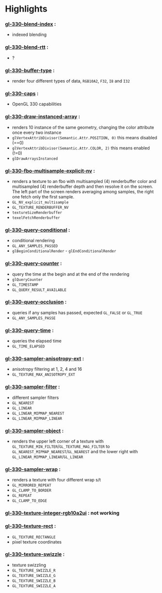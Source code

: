 # Highlights

### [gl-330-blend-index](https://github.com/elect86/jogl-samples/blob/master/jogl-samples/src/tests/gl_330/Gl_330_blend_index.java) :

* indexed blending

### [gl-330-blend-rtt](https://github.com/elect86/jogl-samples/blob/master/jogl-samples/src/tests/gl_330/Gl_330_blend_rtt.java) :

* ?

### [gl-330-buffer-type](https://github.com/elect86/jogl-samples/blob/master/jogl-samples/src/tests/gl_330/Gl_330_buffer_type.java) :

* render four different types of data, `RGB10A2`, `F32`, `I8` and `I32`

### [gl-330-caps](https://github.com/elect86/jogl-samples/blob/master/jogl-samples/src/tests/gl_330/Gl_330_caps.java) :

* OpenGL 330 capabilities

### [gl-330-draw-instanced-array](https://github.com/elect86/jogl-samples/blob/master/jogl-samples/src/tests/gl_330/Gl_330_draw_instanced_array.java) :

* renders 10 instance of the same geometry, changing the color attribute once every two instance
* `glVertexAttribDivisor(Semantic.Attr.POSITION, 0)` this means disabled (==0)
* `glVertexAttribDivisor(Semantic.Attr.COLOR, 2)` this means enabled (!=0)
* `glDrawArraysInstanced`

### [gl-330-fbo-multisample-explicit-nv](https://github.com/elect86/jogl-samples/blob/master/jogl-samples/src/tests/gl_330/Gl_330_fbo_multisample_explicit_nv.java) :

* renders a texture to an fbo with multisampled (4) renderbuffer color and multisampled (4) renderbuffer depth and then resolve it on the screen. The left part of the screen renders averaging among samples, the right one fetch only the first sample.
* `GL_NV_explicit_multisample`
* `GL_TEXTURE_RENDERBUFFER_NV`
* `textureSizeRenderbuffer`
* `texelFetchRenderbuffer`

### [gl-330-query-conditional](https://github.com/elect86/jogl-samples/blob/master/jogl-samples/src/tests/gl_330/Gl_330_query_conditional.java) :

* conditional rendering
* `GL_ANY_SAMPLES_PASSED`
* `glBeginConditionalRender` - `glEndConditionalRender`

### [gl-330-query-counter](https://github.com/elect86/jogl-samples/blob/master/jogl-samples/src/tests/gl_330/Gl_330_query_counter.java) :

* query the time at the begin and at the end of the rendering
* `glQueryCounter`
* `GL_TIMESTAMP`
* `GL_QUERY_RESULT_AVAILABLE`

### [gl-330-query-occlusion](https://github.com/elect86/jogl-samples/blob/master/jogl-samples/src/tests/gl_330/Gl_330_query_occlusion.java) :

* queries if any samples has passed, expected `GL_FALSE` or `GL_TRUE`
* `GL_ANY_SAMPLES_PASSE`

### [gl-330-query-time](https://github.com/elect86/jogl-samples/blob/master/jogl-samples/src/tests/gl_330/Gl_330_query_time.java) :

* queries the elapsed time
* `GL_TIME_ELAPSED`

### [gl-330-sampler-anisotropy-ext](https://github.com/elect86/jogl-samples/blob/master/jogl-samples/src/tests/gl_330/Gl_330_sampler_anysotropy_ext.java) :

* anisotropy filtering at 1, 2, 4 and 16
* `GL_TEXTURE_MAX_ANISOTROPY_EXT`

### [gl-330-sampler-filter](https://github.com/elect86/jogl-samples/blob/master/jogl-samples/src/tests/gl_330/Gl_330_sampler_filter.java) :

* different sampler filters
* `GL_NEAREST`
* `GL_LINEAR`
* `GL_LINEAR_MIPMAP_NEAREST`
* `GL_LINEAR_MIPMAP_LINEAR`

### [gl-330-sampler-object](https://github.com/elect86/jogl-samples/blob/master/jogl-samples/src/tests/gl_330/Gl_330_sampler_object.java) :

* renders the upper left corner of a texture with `GL_TEXTURE_MIN_FILTER`/`GL_TEXTURE_MAG_FILTER` to `GL_NEAREST_MIPMAP_NEAREST`/`GL_NEAREST` and the lower right with `GL_LINEAR_MIPMAP_LINEAR`/`GL_LINEAR`

### [gl-330-sampler-wrap](https://github.com/elect86/jogl-samples/blob/master/jogl-samples/src/tests/gl_330/Gl_330_sampler_wrap.java) :

* renders a texture with four different wrap s/t
* `GL_MIRRORED_REPEAT`
* `GL_CLAMP_TO_BORDER`
* `GL_REPEAT`
* `GL_CLAMP_TO_EDGE`

### [gl-330-texture-integer-rgb10a2ui](https://github.com/elect86/jogl-samples/blob/master/jogl-samples/src/tests/gl_330/Gl_330_texture_integer_rgb10a2ui.java) : not working

### [gl-330-texture-rect](https://github.com/elect86/jogl-samples/blob/master/jogl-samples/src/tests/gl_330/Gl_330_texture_rect.java) :

* `GL_TEXTURE_RECTANGLE`
* pixel texture coordinates

### [gl-330-texture-swizzle](https://github.com/elect86/jogl-samples/blob/master/jogl-samples/src/tests/gl_330/Gl_330_texture_swizzle.java) :

* texture swizzling
* `GL_TEXTURE_SWIZZLE_R`
* `GL_TEXTURE_SWIZZLE_G`
* `GL_TEXTURE_SWIZZLE_B`
* `GL_TEXTURE_SWIZZLE_A`


